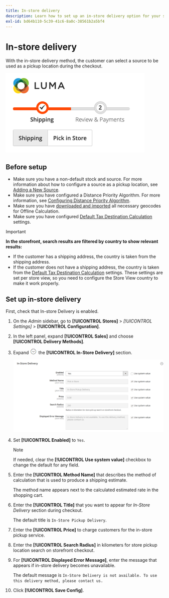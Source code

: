 ```yaml
---
title: In-store delivery
description: Learn how to set up an in-store delivery option for your store.
exl-id: bd64b110-5c39-41c6-8a0c-38561b2a5bf4
---
```

# In-store delivery

With the in-store delivery method, the customer can select a source to be used as a pickup location during the checkout.

![In-store Delivery Method at Checkout](./assets/luma-in-store-example.png)<!-- zoom -->

## Before setup

- Make sure you have a non-default stock and source. For more information about how to configure a source as a pickup location, see [Adding a New Source](../inventory-management/sources-add.md).
- Make sure you have configured a Distance Priority Algorithm. For more information, see [Configuring Distance Priority Algorithm](../inventory-management/distance-priority-algorithm.md).
- Make sure you have [downloaded and imported](../inventory-management/cli.md#import-geocodes) all necessary geocodes for Offline Calculation.
- Make sure you have configured [Default Tax Destination Calculation](https://docs.magento.com/user-guide/configuration/sales/tax.html#default-tax-destination-calculation) settings.

>[!IMPORTANT]
>
>**In the storefront, search results are filtered by country to show relevant results:** <br>
> - If the customer has a shipping address, the country is taken from the shipping address.
> - If the customer does not have a shipping address, the country is taken from the [Default Tax Destination Calculation](https://docs.magento.com/user-guide/configuration/sales/tax.html#default-tax-destination-calculation) settings. These settings are set per store view, so you need to configure the Store View country to make it work properly.

## Set up in-store delivery

First, check that In-store Delivery is enabled.

1. On the _Admin_ sidebar, go to **[!UICONTROL Stores]** > _[!UICONTROL Settings]_ > **[!UICONTROL Configuration]**.

1. In the left panel, expand **[!UICONTROL Sales]** and choose **[!UICONTROL Delivery Methods]**.

1. Expand ![Expansion selector](../assets/icon-display-expand.png) the **[!UICONTROL In-Store Delivery]** section.

   ![In-store Delivery](./assets/in-store-shipping.png)<!-- zoom -->

1. Set **[!UICONTROL Enabled]** to `Yes`.

   >[!NOTE]
   >
   >If needed, clear the **[!UICONTROL Use system value]** checkbox to change the default for any field.

1. Enter the **[!UICONTROL Method Name]** that describes the method of calculation that is used to produce a shipping estimate.

   The method name appears next to the calculated estimated rate in the shopping cart.

1. Enter the **[!UICONTROL Title]** that you want to appear for _In-Store Delivery_ section during checkout.

   The default title is `In-Store Pickup Delivery`.

1. Enter the **[!UICONTROL Price]** to charge customers for the in-store pickup service.

1. Enter the **[!UICONTROL Search Radius]** in kilometers for store pickup location search on storefront checkout.

1. For **[!UICONTROL Displayed Error Message]**, enter the message that appears if in-store delivery becomes unavailable.

   The default message is `In-Store Delivery is not available. To use this delivery method, please contact us.`

1. Click **[!UICONTROL Save Config]**.
